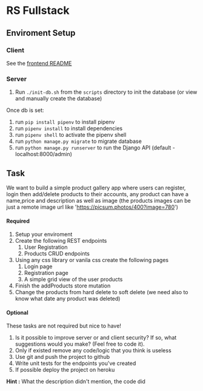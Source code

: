 # RS Fullstack


## Enviroment Setup

### Client

See the [frontend README](client/README.md)

### Server

1. Run `./init-db.sh` from the `scripts` directory to init the database (or view and manually create the database)

Once db is set:

1. run `pip install pipenv` to install pipenv
2. run `pipenv install` to install dependencies
3. run `pipenv shell` to activate the pipenv shell
4. run `python manage.py migrate` to migrate database
5. run `python manage.py runserver` to run the Django API (default - localhost:8000/admin)

## Task

We want to build a simple product gallery app where users can register, login then add/delete products to their accounts, any product can have a name,price and description as well as image (the products images can be just a remote image url like 'https://picsum.photos/400?image=780')

#### Required

1. Setup your enviroment
2. Create the following REST endpoints
   1. User Registration
   2. Products CRUD endpoints
3. Using any css library or vanila css create the following pages
   1. Login page
   2. Registration page
   3. A simple grid view of the user products
4. Finish the addProducts store mutation
5. Change the products from hard delete to soft delete (we need also to know what date any product was deleted)

#### Optional

These tasks are not required but nice to have!

1. Is it possible to improve server or and client security? If so, what suggestions would you make? (Feel free to code it).
2. Only if existed remove any code/logic that you think is useless
3. Use git and push the project to github
4. Write unit tests for the endpoints you've created
5. If possible deploy the project on heroku

**Hint :** What the description didn't mention, the code did
